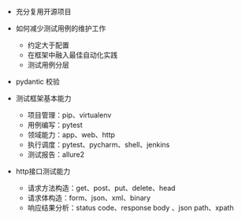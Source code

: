 - 充分复用开源项目
- 如何减少测试用例的维护工作  
  -   约定大于配置
  -   在框架中融入最佳自动化实践
  -   测试用例分层  
- pydantic 校验 
- 测试框架基本能力
  -   项目管理：pip、virtualenv  
  -   用例编写：pytest  
  -   领域能力：app、web、http
  -   执行调度：pytest、pycharm、shell、jenkins
  -   测试报告：allure2
  
- http接口测试能力  
  -   请求方法构造：get、post、put、delete、head  
  -   请求体构造：form、json、xml、binary  
  -   响应结果分析：status code、response body 、json path、xpath
  
